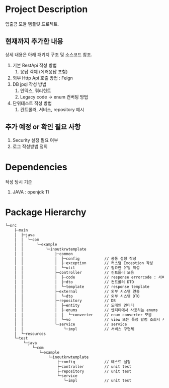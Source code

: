 # Project Description
입출금 모듈 템플릿 프로젝트.

## 현재까지 추가한 내용
상세 내용은 아래 패키지 구조 및 소스코드 참조.
1. 기본 RestApi 작성 방법
   1. 응답 객체 (에러응답 포함)
2. 외부 Http Api 호출 방법 : Feign
3. DB jpql 작성 방법 
   1. 인덱스, 쿼리힌트 
   2. Legacy code -> enum 컨버팅 방법
4. 단위테스트 작성 방법
   1. 컨트롤러, 서비스, repository 예시

## 추가 예정 or 확인 필요 사항
1. Security 설정 필요 여부
2. 로그 작성방법 정의


# Dependencies
작성 당시 기준
1. JAVA : openjdk 11

# Package Hierarchy
```bash
└─src
    ├─main
    │  ├─java
    │  │  └─com
    │  │      └─example
    │  │          └─inoutkrwtemplate
    │  │              ├─common
    │  │              │  ├─config           // 공통 설정 작성
    │  │              │  ├─exception        // 커스텀 Exception 작성
    │  │              │  └─util             // 필요한 유틸 작성 
    │  │              ├─controller          // 컨트롤러 모음
    │  │              │  ├─code             // response errorcode : 서비스 자체 정의 에러코드
    │  │              │  ├─dto              // 컨트롤러 DTO
    │  │              │  └─template         // response template
    │  │              ├─external            // 외부 시스템 연동 
    │  │              │  └─dto              // 외부 시스템 DTO
    │  │              ├─repository          // DB 
    │  │              │  ├─entity           // 도메인 엔티티
    │  │              │  ├─enums            // 엔티티에서 사용하는 enums
    │  │              │  │  └─converter     // enum converter 모음 
    │  │              │  └─vo               // view 또는 특정 칼럼 조회시 사용되는 obejct 모음
    │  │              └─service             // service
    │  │                  └─impl            // 서비스 구현체
    │  └─resources
    └─test
        └─java
            └─com
               └─example
                   └─inoutkrwtemplate
                       ├─config             // 테스트 설정
                       ├─controller         // unit test
                       ├─repository         // unit test
                       └─service            
                          └─impl            // unit test
``` 


   